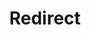 ﻿---
layout: src/layouts/Redirect.astro
title: Redirect
redirect: /docs/octopus-rest-api/octopus-cli/delete-releases
pubDate:  2023-01-01
navSearch: false
navSitemap: false
navMenu: false
---
